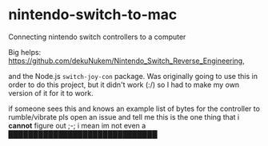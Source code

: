 # nintendo-switch-to-mac
 Connecting nintendo switch controllers to a computer


 Big helps:
 https://github.com/dekuNukem/Nintendo_Switch_Reverse_Engineering,
 
 and the Node.js `switch-joy-con` package. Was originally going to use this in order to do this project, but it didn't work (:/) so I had to make my own version of it for it to work.
 
 
 
 
 if someone sees this and knows an example list of bytes for the controller to rumble/vibrate pls open an issue and tell me this is the one thing that i **cannot** figure out ;-; i mean im not even a ██████████████████████████████
